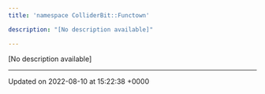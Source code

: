 ```yaml
---
title: 'namespace ColliderBit::Functown'

description: "[No description available]"

---
```







[No description available]






-------------------------------

Updated on 2022-08-10 at 15:22:38 +0000